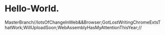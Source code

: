 # Hello-World.
MasterBranch//lotsOfChangeInWeb&&Browser;GotLostWritingChromeExtsThatWork;WillUploadSoon;WebAssemblyHasMyAttentionThisYear;//
